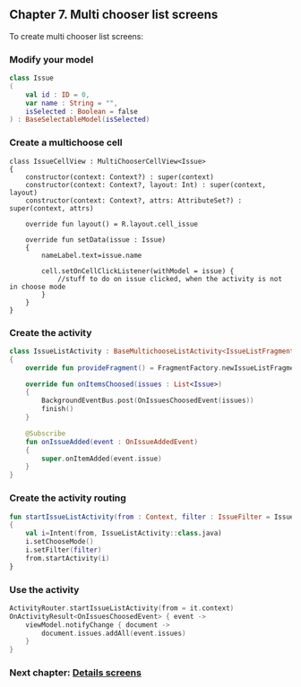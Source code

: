 ## Chapter 7. Multi chooser list screens

To create multi chooser list screens:

### Modify your model

```kotlin
class Issue
(
    val id : ID = 0,
    var name : String = "",
    isSelected : Boolean = false
) : BaseSelectableModel(isSelected)
```

### Create a multichoose cell

```
class IssueCellView : MultiChooserCellView<Issue>
{
    constructor(context: Context?) : super(context)
    constructor(context: Context?, layout: Int) : super(context, layout)
    constructor(context: Context?, attrs: AttributeSet?) : super(context, attrs)

    override fun layout() = R.layout.cell_issue

    override fun setData(issue : Issue)
    {
        nameLabel.text=issue.name

        cell.setOnCellClickListener(withModel = issue) {
            //stuff to do on issue clicked, when the activity is not in choose mode
        }
    }
}
```

### Create the activity

```kotlin
class IssueListActivity : BaseMultichooseListActivity<IssueListFragment, Issue>()
{
    override fun provideFragment() = FragmentFactory.newIssueListFragment()

    override fun onItemsChoosed(issues : List<Issue>)
    {
        BackgroundEventBus.post(OnIssuesChoosedEvent(issues))
        finish()
    }

    @Subscribe
    fun onIssueAdded(event : OnIssueAddedEvent)
    {
        super.onItemAdded(event.issue)
    }
}
```

### Create the activity routing

```kotlin
fun startIssueListActivity(from : Context, filter : IssueFilter = IssueFilter())
{
    val i=Intent(from, IssueListActivity::class.java)
    i.setChooseMode()
    i.setFilter(filter)
    from.startActivity(i)
}
```

### Use the activity

```kotlin
ActivityRouter.startIssueListActivity(from = it.context)
OnActivityResult<OnIssuesChoosedEvent> { event ->
    viewModel.notifyChange { document ->
        document.issues.addAll(event.issues)
    }
}
```

### Next chapter: [Details screens](https://github.com/andob/DobDroidMVVM/blob/master/tutorial/details.md)
